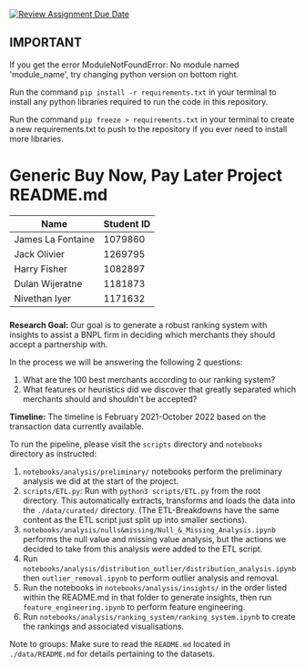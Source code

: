[![Review Assignment Due Date](https://classroom.github.com/assets/deadline-readme-button-24ddc0f5d75046c5622901739e7c5dd533143b0c8e959d652212380cedb1ea36.svg)](https://classroom.github.com/a/wNN69YNG)

## IMPORTANT
If you get the error ModuleNotFoundError: No module named 'module_name', try changing python version on bottom right. 

Run the command `pip install -r requirements.txt` in your terminal to install any python libraries required to run the code in this repository.

Run the command `pip freeze > requirements.txt` in your terminal to create a new requirements.txt to push to the repository if you ever need to install more libraries.

# Generic Buy Now, Pay Later Project README.md
|       Name        |  Student ID |
| ----------------- | ----------- |
| James La Fontaine | 1079860     |
| Jack Olivier 		| 1269795 	  |
| Harry Fisher 		| 1082897	  |
| Dulan Wijeratne	| 1181873	  |
| Nivethan Iyer		| 1171632     |


#####

**Research Goal:** Our goal is to generate a robust ranking system with insights to assist a BNPL firm in deciding which merchants they should accept a partnership with.

In the process we will be answering the following 2 questions:
1. What are the 100 best merchants according to our ranking system?
2. What features or heuristics did we discover that greatly separated which merchants should and shouldn't be accepted?

**Timeline:** The timeline is February 2021-October 2022 based on the transaction data currently available.

To run the pipeline, please visit the `scripts` directory and `notebooks` directory as instructed:
1. `notebooks/analysis/preliminary/` notebooks perform the preliminary analysis we did at the start of the project.
2. `scripts/ETL.py`: Run with `python3 scripts/ETL.py` from the root directory. This automatically extracts, transforms and loads the data into the `./data/curated/` directory. (The ETL-Breakdowns have the same content as the ETL script just split up into smaller sections).
3. `notebooks/analysis/nulls&missing/Null_&_Missing_Analysis.ipynb` performs the null value and missing value analysis, but the actions we decided to take from this analysis were added to the ETL script.
4. Run `notebooks/analysis/distribution_outlier/distribution_analysis.ipynb` then `outlier_removal.ipynb` to perform outlier analysis and removal.
5. Run the notebooks in `notebooks/analysis/insights/` in the order listed within the README.md in that folder to generate insights, then run `feature_engineering.ipynb` to perform feature engineering.
6. Run `notebooks/analysis/ranking_system/ranking_system.ipynb` to create the rankings and associated visualisations.


Note to groups: Make sure to read the `README.md` located in `./data/README.md` for details pertaining to the datasets.